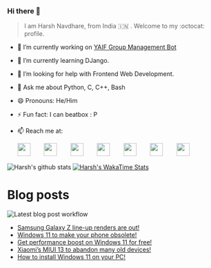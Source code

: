 ### Hi there 👋

> I am Harsh Navdhare, from India :india: . Welcome to my :octocat: profile.

* 🔭 I’m currently working on [YAIF Group Management Bot](https://github.com/YAIFoundation/YAR_Manager_Bot)
* 🌱 I’m currently learning DJango.
* 🤔 I’m looking for help with Frontend Web Development.
* 💬 Ask me about Python, C, C++, Bash
* 😄 Pronouns: He/Him
* ⚡ Fun fact: I can beatbox : P
* 📫 Reach me at: 
 

    [<img src="https://simpleicons.org/icons/instagram.svg" width="30">](https://www.instagram.com/plus_infinity.hn) &nbsp;&nbsp;&nbsp;&nbsp;&nbsp;&nbsp;
    [<img src="https://simpleicons.org/icons/facebook.svg" width="30">](https://www.facebook.com/harsh.navdhare.infinity) &nbsp;&nbsp;&nbsp;&nbsp;&nbsp;&nbsp; 
    [<img src="https://simpleicons.org/icons/twitter.svg" width="30">](https://twitter.com/hnavdhare) &nbsp;&nbsp;&nbsp;&nbsp;&nbsp;&nbsp; 
    [<img src="https://simpleicons.org/icons/xdadevelopers.svg" width="30">](https://forum.xda-developers.com/member.php?u=8122486) &nbsp;&nbsp;&nbsp;&nbsp;&nbsp;&nbsp; 
    [<img src="https://simpleicons.org/icons/telegram.svg" width="30">](https://t.me/infinitEplus) &nbsp;&nbsp;&nbsp;&nbsp;&nbsp;&nbsp;
    [<img src="https://simpleicons.org/icons/snapchat.svg" width="30">](https://www.snapchat.com/add/plus.infinity) &nbsp;&nbsp;&nbsp;&nbsp;&nbsp;&nbsp; 
    [<img src="https://simpleicons.org/icons/gmail.svg" width="30">](mailto:navdhareharsh2001@gmail.com)

 
 

![Harsh's github stats](https://github-readme-stats-infinity-plus.vercel.app/api?username=infinity-plus&show_icons=true&count_private=true&theme=dark) [![Harsh's WakaTime Stats](https://github-readme-stats-infinity-plus.vercel.app/api/wakatime?username=infinity_plus&theme=dark)](https://wakatime.com/@infinity_plus)

# Blog posts

![Latest blog post workflow](https://github.com/infinity-plus/infinity-plus/workflows/Latest%20blog%20post%20workflow/badge.svg)

<!-- BLOG-POST-LIST:START -->
- [Samsung Galaxy Z line-up renders are out!](https://spadebee.com/2021/06/25/samsung-galaxy-z-line-up-renders-are-out/?utm_source=rss&utm_medium=rss&utm_campaign=samsung-galaxy-z-line-up-renders-are-out)
- [Windows 11 to make your phone obsolete!](https://spadebee.com/2021/06/24/windows-11-to-make-your-phone-obsolete/?utm_source=rss&utm_medium=rss&utm_campaign=windows-11-to-make-your-phone-obsolete)
- [Get performance boost on Windows 11 for free!](https://spadebee.com/2021/06/24/get-performance-boost-on-windows-11-for-free/?utm_source=rss&utm_medium=rss&utm_campaign=get-performance-boost-on-windows-11-for-free)
- [Xiaomi’s MIUI 13 to abandon many old devices!](https://spadebee.com/2021/06/23/xiaomis-miui-13-to-abandon-many-old-devices/?utm_source=rss&utm_medium=rss&utm_campaign=xiaomis-miui-13-to-abandon-many-old-devices)
- [How to install Windows 11 on your PC!](https://spadebee.com/2021/06/22/how-to-install-windows-11-on-your-pc/?utm_source=rss&utm_medium=rss&utm_campaign=how-to-install-windows-11-on-your-pc)
<!-- BLOG-POST-LIST:END -->
